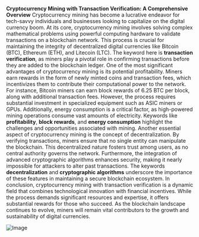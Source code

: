 **Cryptocurrency Mining with Transaction Verification: A Comprehensive Overview**
Cryptocurrency mining has become a lucrative endeavor for tech-savvy individuals and businesses looking to capitalize on the digital currency boom. At its core, cryptocurrency mining involves solving complex mathematical problems using powerful computing hardware to validate transactions on a blockchain network. This process is crucial for maintaining the integrity of decentralized digital currencies like Bitcoin (BTC), Ethereum (ETH), and Litecoin (LTC). The keyword here is **transaction verification**, as miners play a pivotal role in confirming transactions before they are added to the blockchain ledger.
One of the most significant advantages of cryptocurrency mining is its potential profitability. Miners earn rewards in the form of newly minted coins and transaction fees, which incentivizes them to contribute their computational power to the network. For instance, Bitcoin miners can earn block rewards of 6.25 BTC per block, along with additional transaction fees. However, the process requires substantial investment in specialized equipment such as ASIC miners or GPUs. Additionally, energy consumption is a critical factor, as high-powered mining operations consume vast amounts of electricity. Keywords like **profitability**, **block rewards**, and **energy consumption** highlight the challenges and opportunities associated with mining.
Another essential aspect of cryptocurrency mining is the concept of decentralization. By verifying transactions, miners ensure that no single entity can manipulate the blockchain. This decentralized nature fosters trust among users, as no central authority governs the network. Furthermore, the integration of advanced cryptographic algorithms enhances security, making it nearly impossible for attackers to alter past transactions. The keywords **decentralization** and **cryptographic algorithms** underscore the importance of these features in maintaining a secure blockchain ecosystem.
In conclusion, cryptocurrency mining with transaction verification is a dynamic field that combines technological innovation with financial incentives. While the process demands significant resources and expertise, it offers substantial rewards for those who succeed. As the blockchain landscape continues to evolve, miners will remain vital contributors to the growth and sustainability of digital currencies.


![Image](https://github.com/user-attachments/assets/4a25d116-2220-4385-b08e-f287af8fcbc4)